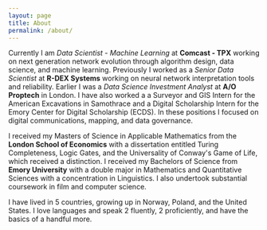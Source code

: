 ```yaml
---
layout: page
title: About
permalink: /about/
---
```


 Currently I am *Data Scientist - Machine Learning* at **Comcast - TPX** working on next generation network evolution through algorithm design, data science, and machine learning. Previously I worked as a *Senior Data Scientist* at **R-DEX Systems** working on neural network interpretation tools and reliability. Earlier I was a *Data Science Investment Analyst* at **A/O Proptech** in London. I have also worked a a Surveyor and GIS Intern for the American Excavations in Samothrace and a Digital Scholarship Intern for the Emory Center for Digital Scholarship (ECDS). In these positions I focused on digital communications, mapping, and data governance.

I received my Masters of Science in Applicable Mathematics from the **London School of Economics** with a dissertation entitled Turing Completeness, Logic Gates, and the Universality of Conway's Game of Life, which received a distinction. I received my Bachelors of Science from **Emory University** with a double major in Mathematics and Quantitative Sciences with a concentration in Linguistics. I also undertook substantial coursework in film and computer science.

I have lived in 5 countries, growing up in Norway, Poland, and the United States. I love languages and speak 2 fluently, 2 proficiently, and have the basics of a handful more. 